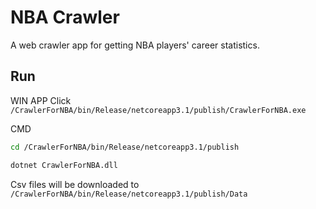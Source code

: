 # NBA Crawler
A web crawler app for getting NBA players' career statistics.

## Run
WIN APP
Click ```/CrawlerForNBA/bin/Release/netcoreapp3.1/publish/CrawlerForNBA.exe```

CMD
```bash
cd /CrawlerForNBA/bin/Release/netcoreapp3.1/publish

dotnet CrawlerForNBA.dll
```


Csv files will be downloaded to ```/CrawlerForNBA/bin/Release/netcoreapp3.1/publish/Data```